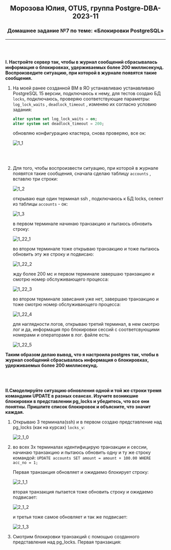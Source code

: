 <div align="center"><h2>Морозова Юлия, OTUS, группа Postgre-DBA-2023-11</h2></div>


<div align=center><h3>Домашнее задание №7 по теме: «Блокировки PostgreSQL»</h3></div>  

***

<br/><br/>

**I. Настройте сервер так, чтобы в журнал сообщений сбрасывалась информация о блокировках, удерживаемых более 200 миллисекунд. Воспроизведите ситуацию, при которой в журнале появятся такие сообщения.**

1. На моей ранее созданной ВМ в ЯО устанавливаю устанавливаю PostgreSQL 15 версии, подключаюсь к нему, для тестов создаю БД ``locks``, подключаюсь, проверяю соответствующие параметры: ``log_lock_waits`` , ``deadlock_timeout`` , изменяю их согласно условию задания:
    ```sql
    alter system set log_lock_waits = on;
    alter system set deadlock_timeout = 200;
    ```
    
    обновляю конфигурацию кластера, снова проверяю, все ок:

    ![1_1](https://github.com/Y-M-Morozova/7_homework_Morozova_Yulia/assets/153178571/5740c0dc-4228-4b27-b582-e286e667cbf0)

<br/><br/>

2. Для того, чтобы воспроизвести ситуацию, при которой в журнале появятся такие сообщения, сначала сделаю таблицу ``accounts`` , вставлю три строки:

    ![1_2](https://github.com/Y-M-Morozova/7_homework_Morozova_Yulia/assets/153178571/064853aa-fb67-4c78-8b6a-828f180f5327)

     открываю еще один терминал ssh , подключаюсь к БД locks, селект из таблицы  ``accounts`` - ок:

      ![1_3](https://github.com/Y-M-Morozova/7_homework_Morozova_Yulia/assets/153178571/f0dd5411-eb96-446c-919a-779fb1397e5d)

 
   в первом терминале начинаю транзакцию и пытаюсь обновить строку:

    ![1_22_1](https://github.com/Y-M-Morozova/7_homework_Morozova_Yulia/assets/153178571/484491de-7fe5-49a8-9450-a6073a8dd002)

   во втором терминале тоже открываю транзакцию и тоже пытаюсь обновить эту же строку и подвисаю:

    ![1_22_2](https://github.com/Y-M-Morozova/7_homework_Morozova_Yulia/assets/153178571/970a4708-b19f-4204-b192-b6caf073061e)

   жду более 200 мс и первом терминале завершаю транзакцию и смотрю номер обслуживающего процесса:  

   ![1_22_3](https://github.com/Y-M-Morozova/7_homework_Morozova_Yulia/assets/153178571/d8ebee3a-cc75-4906-b464-b1ede00b4d07)

    во втором терминале зависания уже нет, завершаю транзакцию и тоже смотрю номер обслуживающего процесса:

   ![1_22_4](https://github.com/Y-M-Morozova/7_homework_Morozova_Yulia/assets/153178571/e91b2e93-1e6a-489f-b4a1-9dc09d01234a)

   для наглядности логов, открываю третий терминал, в нем смотрю лог и да, информация про блокировки сессий с соответсвующими номерами и операторами  в лог. файле есть:

   ![1_22_5](https://github.com/Y-M-Morozova/7_homework_Morozova_Yulia/assets/153178571/c6ed31a9-dc75-4800-b523-2b39fd4a6019)

**Таким образом делаю вывод, что я настроила postgres так, чтобы в журнал сообщений сбрасывалась информация о блокировках, удерживаемых более 200 миллисекунд.**
   
<br/><br/>

**II.Смоделируйте ситуацию обновления одной и той же строки тремя командами UPDATE в разных сеансах. Изучите возникшие блокировки в представлении pg_locks и убедитесь, что все они понятны. Пришлите список блокировок и объясните, что значит каждая.**

1. Открываю 3 терминала(ssh) и в первом создаю представление над pg_locks (как на курсах) ``locks_v``:

    ![2_1_0](https://github.com/Y-M-Morozova/7_homework_Morozova_Yulia/assets/153178571/3de91632-5f2d-49cb-bd46-e183c9ab672a)

2. во всех 3х терминалах идентифицирую транзакции и сессии, начинаю транзакцию и пытаюсь обновить одну и ту же строку командой: ``UPDATE accounts SET amount = amount + 100.00 WHERE acc_no = 1;``

   Первая транзакция обновляет и ожидаемо блокирует строку:

   ![2_1_1](https://github.com/Y-M-Morozova/7_homework_Morozova_Yulia/assets/153178571/16088dcd-01d8-4f54-a375-1188e08de134)

   вторая транзакция пытается тоже обновить строку и ожидаемо подвисает:

    ![2_1_2](https://github.com/Y-M-Morozova/7_homework_Morozova_Yulia/assets/153178571/a73ca8a5-77d1-4454-9c17-1315eef21092)

   и третья тоже самое обновляет и так же подвисает:

    ![2_1_3](https://github.com/Y-M-Morozova/7_homework_Morozova_Yulia/assets/153178571/c8f059c3-55e6-478b-90e7-1213dbcb9d40)

   
 3. Смотрим блокировки транзакций с помощью созданного представления над pg_locks.
    Первая транзакция:  



